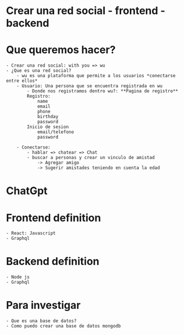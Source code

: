 # Crear una red social - frontend - backend


# Que queremos hacer?
    - Crear una red social: with you => wu
    - ¿Que es una red social?
        - wu es una plataforma que permite a los usuarios *conectarse entre ellos*
        - Usuario: Una persona que se encuentra registrada en wu
            - Donde nos registramos dentro wu?: **Pagina de registro**
            Registro:
                name
                email
                phone
                birthday
                password
            Inicio de sesion
                email/telefono
                password
        
        - Conectarse:
            - hablar => chatear => Chat
            - buscar a personas y crear un vinculo de amistad
                -> Agregar amigo
                -> Sugerir amistades teniendo en cuenta la edad


# ChatGpt
    

# Frontend definition
    - React: Javascript
    - Graphql
# Backend definition
    - Node js
    - Graphql

# Para investigar
    - Que es una base de datos?
    - Como puedo crear una base de datos mongodb
